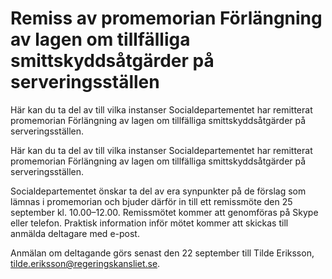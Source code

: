 # Remiss av promemorian Förlängning av lagen om tillfälliga smittskyddsåtgärder på serveringsställen

Här kan du ta del av till vilka instanser Socialdepartementet har remitterat promemorian Förlängning av lagen om tillfälliga smittskyddsåtgärder på serveringsställen.

Här kan du ta del av till vilka instanser Socialdepartementet har remitterat promemorian Förlängning av lagen om tillfälliga smittskyddsåtgärder på serveringsställen.

Socialdepartementet önskar ta del av era synpunkter på de förslag som
lämnas i promemorian och bjuder därför in till ett remissmöte
den 25 september kl. 10.00–12.00. Remissmötet kommer att genomföras
på Skype eller telefon. Praktisk information inför mötet kommer att skickas till anmälda deltagare med e-post.


Anmälan om deltagande görs senast den 22 september till Tilde Eriksson, tilde.eriksson@regeringskansliet.se.
